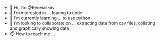 - 👋 Hi, I’m @Renesiskev
- 👀 I’m interested in ... learing to code
- 🌱 I’m currently learning ... to use python
- 💞️ I’m looking to collaborate on ... extracting data from csv files, collating and graphically showing data
- 📫 How to reach me ... 

<!---
Renesiskev/Renesiskev is a ✨ special ✨ repository because its `README.md` (this file) appears on your GitHub profile.
You can click the Preview link to take a look at your changes.
--->
